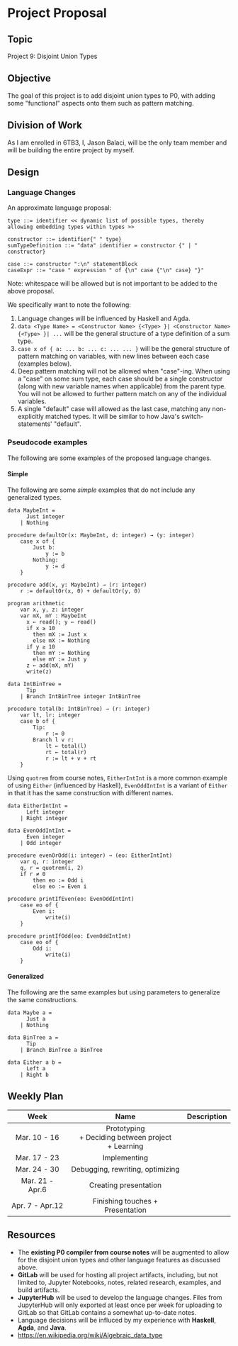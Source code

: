 # Project Proposal

## Topic
Project 9: Disjoint Union Types

## Objective
The goal of this project is to add disjoint union types to P0, with adding some "functional" aspects onto them such as pattern matching.

## Division of Work
As I am enrolled in 6TB3, I, Jason Balaci, will be the only team member and will be building the entire project by myself.

## Design

### Language Changes
An approximate language proposal:
```
type ::= identifier << dynamic list of possible types, thereby allowing embedding types within types >>

constructor ::= identifier{" " type}
sumTypeDefinition ::= "data" identifier = constructor {" | " constructor} 

case ::= constructor ":\n" statementBlock
caseExpr ::= "case " expression " of {\n" case {"\n" case} "}"
```
Note: whitespace will be allowed but is not important to be added to the above proposal.

We specifically want to note the following:
1. Language changes will be influenced by Haskell and Agda.
2. `data <Type Name> = <Constructor Name> {<Type> }| <Constructor Name> {<Type> }| ...` will be the general structure of a type definition of a sum type.
3. `case x of { a: ... b: ... c: ... ... }` will be the general structure of pattern matching on variables, with new lines between each case (examples below).
4. Deep pattern matching will not be allowed when "case"-ing. When using a "case" on some sum type, each case should be a single constructor (along with new variable names when applicable) from the parent type. You will not be allowed to further pattern match on any of the individual variables.
5. A single "default" case will allowed as the last case, matching any non-explicitly matched types. It will be similar to how Java's switch-statements' "default".

### Pseudocode examples
The following are some examples of the proposed language changes.

#### Simple
The following are some _simple_ examples that do not include any generalized types.
```
data MaybeInt =
      Just integer
    | Nothing

procedure defaultOr(x: MaybeInt, d: integer) → (y: integer)
    case x of {
        Just b:
            y := b
        Nothing:
            y := d
    }

procedure add(x, y: MaybeInt) → (r: integer)
    r := defaultOr(x, 0) + defaultOr(y, 0)

program arithmetic
    var x, y, z: integer
    var mX, mY : MaybeInt
      x ← read(); y ← read()
      if x ≥ 10
        then mX := Just x
        else mX := Nothing
      if y ≥ 10
        then mY := Nothing
        else mY := Just y
      z ← add(mX, mY)
      write(z)

```

```
data IntBinTree =
      Tip
    | Branch IntBinTree integer IntBinTree

procedure total(b: IntBinTree) → (r: integer)
    var lt, lr: integer
    case b of {
        Tip:
            r := 0
        Branch l v r:
            lt ← total(l)
            rt ← total(r)
            r := lt + v + rt
    }
```

Using `quotrem` from course notes, `EitherIntInt` is a more common example of using `Either` (influenced by Haskell), `EvenOddIntInt` is a variant of `Either` in that it has the same construction with different names. 
```
data EitherIntInt =
      Left integer
    | Right integer

data EvenOddIntInt =
      Even integer
    | Odd integer

procedure evenOrOdd(i: integer) → (eo: EitherIntInt)
    var q, r: integer
    q, r = quotrem(i, 2)
    if r ≠ 0
        then eo := Odd i
        else eo := Even i

procedure printIfEven(eo: EvenOddIntInt)
    case eo of {
        Even i:
            write(i)
    }

procedure printIfOdd(eo: EvenOddIntInt)
    case eo of {
        Odd i:
            write(i)
    }
```

#### Generalized
The following are the same examples but using parameters to generalize the same constructions.

```
data Maybe a =
      Just a
    | Nothing
```

```
data BinTree a =
      Tip
    | Branch BinTree a BinTree
```

```
data Either a b =
      Left a
    | Right b
```

## Weekly Plan

|       Week      |                           Name                           | Description |
|:---------------:|:--------------------------------------------------------:|-------------|
|   Mar. 10 - 16  | Prototyping <br>+ Deciding between project<br>+ Learning |             |
|   Mar. 17 - 23  |                       Implementing                       |             |
|   Mar. 24 - 30  |             Debugging, rewriting, optimizing             |             |
| Mar. 21 - Apr.6 |                   Creating presentation                  |             |
| Apr. 7 - Apr.12 |             Finishing touches + Presentation             |             |

## Resources
* The **existing P0 compiler from course notes** will be augmented to allow for the disjoint union types and other language features as discussed above.
* **GitLab** will be used for hosting all project artifacts, including, but not limited to, Jupyter Notebooks, notes, related research, examples, and build artifacts.
* **JupyterHub** will be used to develop the language changes. Files from JupyterHub will only exported at least once per week for uploading to GitLab so that GitLab contains a somewhat up-to-date notes.
* Language decisions will be influced by my experience with **Haskell**, **Agda**, and **Java**.
* https://en.wikipedia.org/wiki/Algebraic_data_type

